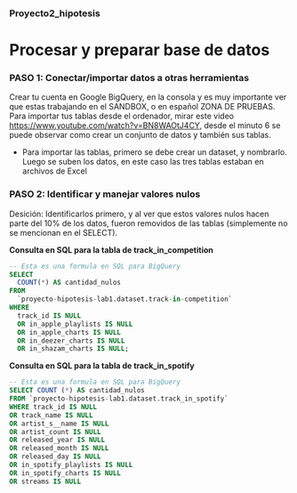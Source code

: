 ### Proyecto2_hipotesis
# Procesar y preparar base de datos
### PASO 1: Conectar/importar datos a otras herramientas

Crear tu cuenta en Google BigQuery, en la consola y es muy importante ver que estas trabajando en el SANDBOX, o en español ZONA DE PRUEBAS.
Para importar tus tablas desde el ordenador, mirar este video https://www.youtube.com/watch?v=BN8WAOtJ4CY, desde el minuto 6 se puede observar como crear un conjunto de datos y también sus tablas.

- Para importar las tablas, primero se debe crear un dataset, y nombrarlo. Luego se suben los datos, en este caso las tres tablas estaban en archivos de Excel

### PASO 2: Identificar y manejar valores nulos

Desición: Identificarlos primero, y al ver que estos valores nulos hacen parte del 10% de los datos, fueron removidos de las tablas (simplemente no se mencionan en el SELECT).

**Consulta en SQL para la tabla de track_in_competition**
```sql
-- Esta es una formula en SQL para BigQuery
SELECT
  COUNT(*) AS cantidad_nulos
FROM
  `proyecto-hipotesis-lab1.dataset.track-in-competition`
WHERE
  track_id IS NULL
  OR in_apple_playlists IS NULL
  OR in_apple_charts IS NULL
  OR in_deezer_charts IS NULL
  OR in_shazam_charts IS NULL;
```

**Consulta en SQL para la tabla de track_in_spotify**
```sql
-- Esta es una formula en SQL para BigQuery
SELECT COUNT (*) AS cantidad_nulos 
FROM `proyecto-hipotesis-lab1.dataset.track_in_spotify`
WHERE track_id IS NULL
OR track_name IS NULL
OR artist_s__name IS NULL
OR artist_count IS NULL
OR released_year IS NULL
OR released_month IS NULL
OR released_day IS NULL
OR in_spotify_playlists IS NULL
OR in_spotify_charts IS NULL
OR streams IS NULL
```



